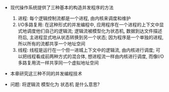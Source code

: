 + 现代操作系统提供了三种基本的构造并发程序的方法
    1. 进程: 每个逻辑控制流都是一个进程, 由内核来调度和维护
    2. I/O多路复用: 在这种形式的并发编程中, 应用程序在一个进程的上下文中显式地调度他们自己的逻辑流; 逻辑流被模型化为状态机, 数据到达文件描述符后, 主进程显式地从状态转换到另一个状态; 因为程序是一个单独的进程, 所以所有的流都共享一个地址空间
    3. 线程: 线程是运行在一个但一进城上下文中的逻辑流, 由内核进行调度; 可以把线程看成前两种方式的混合体, 想进程流一样由内核进行调度, 而像I/O多路复用流一样共享同一个虚拟地址空间

+ 本章研究这三种不同的并发编程技术

+ 问题: 将逻辑流 模型化为 状态机 是什么意思?

